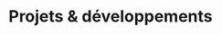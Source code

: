 ---
title: "Projets & développements"
description: >-
  This is a desc
titre: Projets
slug: projets-developpement
layout: projets
image: null
i18nlanguage: fr
draft: false
---